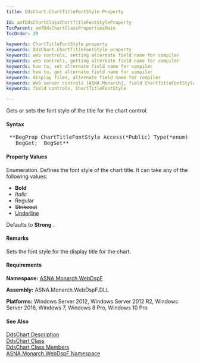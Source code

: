 ```yaml
---
title: DdsChart.ChartTitleFontStyle Property

Id: amfDdsChartClassChartTitleFontStyleProperty
TocParent: amfDdsChartClassPropertiesMain
TocOrder: 29

keywords: ChartTitleFontStyle property
keywords: DdsChart.ChartTitleFontStyle property
keywords: web controls, setting alternate field name for compiler
keywords: web controls, getting alternate field name for compiler
keywords: how to, set alternate field name for compiler
keywords: how to, get alternate field name for compiler
keywords: display files, alternate field name for compiler
keywords: Web server controls [ASNA.Monarch], field ChartTitleFontStyle name
keywords: field controls, ChartTitleFontStyle

---
```


Gets or sets the font style of the title for the chart control. 

#### Syntax
<pre class="prettyprint"> **BegProp ChartTitleFontStyle Access(*Public) Type(*enum)
   BegGet;  BegSet** </pre>

#### Property Values
Enumeration. Defines the font style of the chart title. It can take any of the following values:

- **Bold**
- *Italic*
- Regular
- <strike>Strikeout</strike>
- <u>Underline</u>

Defaults to **Strong** .

#### Remarks
Sets the font style for the display title for the chart.

#### Requirements
**Namespace:** [ASNA.Monarch.WebDspF](amfWebDspFNamespace.html)

**Assembly:** ASNA.Monarch.WebDspF.DLL

**Platforms:** Windows Server 2012, Windows Server 2012 R2, Windows Server 2016, Windows 7, Windows 8 Pro, Windows 10 Pro

#### See Also
[DdsChart Description](amfUnderstandingCharts.html)<br /> [ DdsChart Class](amfDdsChartClass.html) <br /> [ DdsChart Class Members](amfDdsChartClassMembers.html) <br /> [ ASNA.Monarch.WebDspF Namespace](amfWebDspFNamespace.html) 
